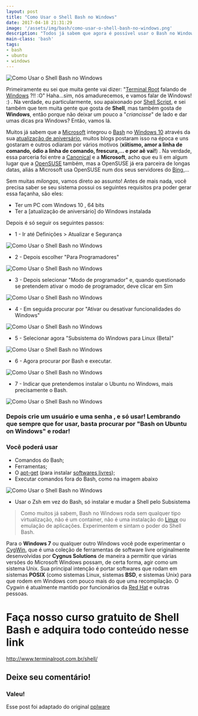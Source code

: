 ```yaml
---
layout: post
title: "Como Usar o Shell Bash no Windows"
date: 2017-04-18 21:31:29
image: '/assets/img/bash/como-usar-o-shell-bash-no-windows.png'
description: "Todos já sabem que agora é possível usar o Bash no Windows nativamente, então vamos dar algumas dicas."
main-class: 'bash'
tags:
- bash
- ubuntu
- windows
---
```


![Como Usar o Shell Bash no Windows](/assets/img/bash/como-usar-o-shell-bash-no-windows.png "Como Usar o Shell Bash no Windows")

Primeiramente eu sei que muita gente vai dizer: "[Terminal Root](http://terminalroot.com.br/) falando de [Windows](https://www.microsoft.com/pt-br/windows/) ?!! :O" Haha...sim, nós amadurecemos, e vamos falar de Windows! :) . Na verdade, eu particularmente, sou apaixonado por [Shell Script](http://terminalroot.com.br/shell/), e sei também que tem muita gente que gosta de __Shell__, mas também gosta de __Windows__, então porque não deixar um pouco a "*criancisse*" de lado e dar umas dicas pra Windows? Então, vamos lá.

Muitos já sabem que a [Microsoft](https://www.microsoft.com/) integrou o [Bash](https://www.gnu.org/software/bash/) no [Windows 10](https://www.microsoft.com/pt-br/software-download/windows10) através da sua [atualização de aniversário](https://support.microsoft.com/en-us/help/12387/windows-10-update-history), muitos blogs postaram isso na época e uns gostaram e outros odiaram por vários motivos (__xiitismo, amor a linha de comando, ódio a linha de comando, frescura,... e por aê vai!__) . Na verdade, essa parceria foi entre a [Canonical](https://www.canonical.com/) e a __Microsoft__, acho que eu li em algum lugar que a [OpenSUSE](https://pt.opensuse.org/) também, mas a OpenSUSE já era parceira de longas datas, aliás a Microsoft usa OpenSUSE num dos seus servidores do [Bing](https://www.bing.com/),...

Sem muitas *milongas*, vamos direto ao assunto! Antes de mais nada, você precisa saber se seu sistema possui os seguintes requisitos pra poder gerar essa façanha, são eles:

- Ter um PC com Windows 10 , 64 bits
- Ter a [atualização de aniversário] do Windows instalada

Depois é só seguir os seguintes passos:

+ 1 - Ir até Definições > Atualizar e Segurança

![Como Usar o Shell Bash no Windows](/assets/img/bash/como-usar-o-shell-bash-no-windows-0.jpg "Como Usar o Shell Bash no Windows")

+ 2 -  Depois escolher "Para Programadores"

![Como Usar o Shell Bash no Windows](/assets/img/bash/como-usar-o-shell-bash-no-windows-1.jpg "Como Usar o Shell Bash no Windows")

+ 3 - Depois selecionar "Modo de programador" e, quando questionado se pretendem ativar o modo de programador, deve clicar em Sim

![Como Usar o Shell Bash no Windows](/assets/img/bash/como-usar-o-shell-bash-no-windows-2.jpg "Como Usar o Shell Bash no Windows")

+ 4 - Em seguida procurar por "Ativar ou desativar funcionalidades do Windows"

![Como Usar o Shell Bash no Windows](/assets/img/bash/como-usar-o-shell-bash-no-windows-3.jpg "Como Usar o Shell Bash no Windows")

+ 5 - Selecionar agora "Subsistema do Windows para Linux (Beta)"

![Como Usar o Shell Bash no Windows](/assets/img/bash/como-usar-o-shell-bash-no-windows-4.jpg "Como Usar o Shell Bash no Windows")

+ 6 - Agora procurar por Bash e executar.

![Como Usar o Shell Bash no Windows](/assets/img/bash/como-usar-o-shell-bash-no-windows-5.jpg "Como Usar o Shell Bash no Windows")

+ 7 - Indicar que pretendemos instalar o Ubuntu no Windows, mais precisamente o Bash.

![Como Usar o Shell Bash no Windows](/assets/img/bash/como-usar-o-shell-bash-no-windows-6.jpg "Como Usar o Shell Bash no Windows")

### Depois crie um usuário e uma senha , e só usar! Lembrando que sempre que for usar, basta procurar por "Bash on Ubuntu on Windows" e rodar!

### Você poderá usar 

* Comandos do Bash; 
* Ferramentas;
* O [apt-get](https://www.debian.org/doc/manuals/apt-howto/ch-search.pt-br.html) (para instalar [softwares livres](https://www.gnu.org/philosophy/free-sw.pt-br.html));
* Executar comandos fora do Bash, como na imagem abaixo

![Como Usar o Shell Bash no Windows](/assets/img/bash/como-usar-o-shell-bash-no-windows-7.jpg "Como Usar o Shell Bash no Windows")

* Usar o Zsh em vez do Bash, só instalar e mudar a Shell pelo Subsistema


> Como muitos já sabem, Bash no Windows roda sem qualquer tipo virtualização, não é um container, não é uma instalação do [Linux](http://terminalroot.com.br/tags#linux) ou emulação de aplicações. Experimentem e sintam o poder do Shell Bash.

Para o __Windows 7__ ou qualquer outro Windows você pode experimentar o [CygWin](https://www.cygwin.com/), que é uma coleção de ferramentas de software livre originalmente desenvolvidas por __Cygnus Solutions__ de maneira a permitir que várias versões do Microsoft Windows possam, de certa forma, agir como um sistema Unix. Sua principal intenção é portar softwares que rodam em sistemas __POSIX__ (como sistemas Linux, sistemas __BSD__, e sistemas Unix) para que rodem em Windows com pouco mais do que uma recompilação. O Cygwin é atualmente mantido por funcionários da [Red Hat](https://www.redhat.com/) e outras pessoas.

# Faça nosso curso gratuito de Shell Bash e adquira todo conteúdo nesse link
<http://www.terminalroot.com.br/shell/>

## Deixe seu comentário!

### Valeu!

Esse post foi adaptado do original [pplware](https://pplware.sapo.pt/microsoft/como-activar-a-bash-no-windows-10-em-8-passos/)